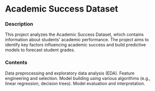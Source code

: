 # Academic Success Dataset

### Description

This project analyzes the Academic Success Dataset, which contains information about students' academic performance. The project aims to identify key factors influencing academic success and build predictive models to forecast student grades.

### Contents

Data preprocessing and exploratory data analysis (EDA).
Feature engineering and selection.
Model building using various algorithms (e.g., linear regression, decision trees).
Model evaluation and interpretation.
